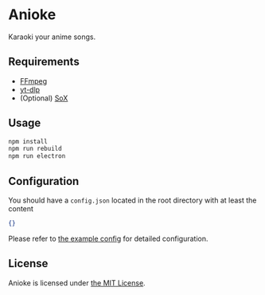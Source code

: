 # Anioke

Karaoki your anime songs.

## Requirements

- [FFmpeg](https://ffmpeg.org/)
- [yt-dlp](https://github.com/yt-dlp/yt-dlp)
- (Optional) [SoX](http://sox.sourceforge.net/)

## Usage

```sh
npm install
npm run rebuild
npm run electron
```

## Configuration

You should have a `config.json` located in the root directory with at least the content

```json
{}
```

Please refer to [the example config](/config/example.jsonc) for detailed configuration.

## License

Anioke is licensed under [the MIT License](/LICENSE).
